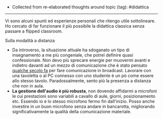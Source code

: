 - Collected from re-elaborated thoughts around topic (tag): #didattica 
---

Vi sono alcuni spunti ed esperienze personali che ritengo utile sottolineare. Ho cercato di far funzionare il più possibile la didattica classica senza passare a flipped classroom.

Sulla modalità a distanza

- Da introverso, la situazione attuale ha sdoganato un tipo di insegnamento a me più congeniale, che potrei definire quasi confessionale. Non devo più sprecare energie per muovermi avanti e indietro davanti ad un mezzo di comunicazione che è stato pensato [qualche secolo fa](https://en.wikipedia.org/wiki/Blackboard#Etymology_and_history) per fare comunicazione in broadcast. Lavorare con una tavoletta o al PC connesso con uno studente è un pò come essere allo stesso tavolo. Paradossalmente, sento più la presenza a distanza che non in aula.
- **La gestione dell'audio è più robusta**, non dovendo affidarmi a microfoni le cui prestazioni sono variabili a cavallo di aule, giorni, posizionamento etc. Essendo io e lo stesso microfono fermo fin dall'inizio. Posso anche investire in un buon microfono senza andare in bancarotta, migliorando significativamente la qualità della comunicazione materiale.



